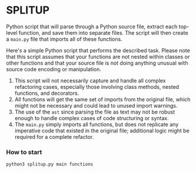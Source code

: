 # SPLITUP

Python script that will parse through a Python source file, extract each top-level function, and save them into separate files. The script will then create a `main.py` file that imports all of these functions.

Here's a simple Python script that performs the described task. Please note that this script assumes that your functions are not nested within classes or other functions and that your source file is not doing anything unusual with source code encoding or manipulation.


1. This script will not necessarily capture and handle all complex refactoring cases, especially those involving class methods, nested functions, and decorators.
2. All functions will get the same set of imports from the original file, which might not be necessary and could lead to unused import warnings.
3. The use of the `ast` since parsing the file as text may not be robust enough to handle complex cases of code structuring or syntax.
4. The `main.py` simply imports all functions, but does not replicate any imperative code that existed in the original file; additional logic might be required for a complete refactor.

### How to start

```bash
python3 splitup.py main functions
```

